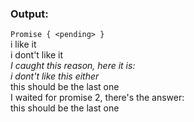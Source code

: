 ### Output:
`Promise { <pending> }`     
i like it     
i dont't like it    
*I caught this reason, here it is:    
  i dont't like this either*     
this should be the last one     
I waited for promise 2, there's the answer:    
  this should be the last one
